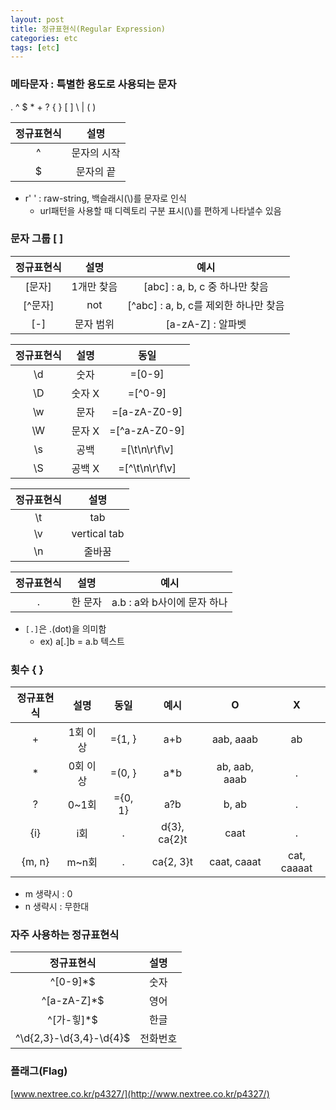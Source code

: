 ```yaml
---
layout: post
title: 정규표현식(Regular Expression)
categories: etc
tags: [etc]
---
```


### 메타문자 : 특별한 용도로 사용되는 문자
. ^ $ * + ? { } [ ] \ | ( )

|정규표현식|설명|
|:--:|:--:|
|^|문자의 시작|
|$|문자의 끝|

- r' ' : raw-string, 백슬래시(\\)를 문자로 인식
  - url패턴을 사용할 때 디렉토리 구분 표시(\\)를 편하게 나타낼수 있음

### 문자 그룹 [ ]

|정규표현식|설명|예시|
|:--:|:--:|:--:|
|[문자]|1개만 찾음|[abc] : a, b, c 중 하나만 찾음|
|[^문자]|not|[^abc] : a, b, c를 제외한 하나만 찾음|
|[-]|문자 범위|[a-zA-Z] : 알파벳|

|정규표현식|설명|동일|
|:--:|:--:|:--:|
|\d|숫자|=[0-9]|
|\D|숫자 X|=[^0-9]|
|\w|문자|=[a-zA-Z0-9]|
|\W|문자 X|=[^a-zA-Z0-9]|
|\s|공백|=[\t\n\r\f\v]|
|\S|공백 X|=[^\t\n\r\f\v]|

|정규표현식|설명|
|:--:|:--:|
|\t|tab|
|\v|vertical tab|
|\n|줄바꿈|

|정규표현식|설명|예시|
|:--:|:--:|:--:|
|.|한 문자|a.b : a와 b사이에 문자 하나|

- `[.]`은 .(dot)을 의미함
  - ex) a[.]b = a.b 텍스트

### 횟수 { }

|정규표현식|설명|동일|예시|O|X|
|:--:|:--:|:--:|:--:|:--:|:--:|
|+|1회 이상|={1, }|a+b|aab, aaab|ab|
|*|0회 이상|=(0, }|a*b|ab, aab, aaab|.|
|?|0~1회|={0, 1}|a?b|b, ab|.|
|{i}|i회|.|d{3}, ca{2}t|caat|.|
|{m, n}|m~n회|.|ca{2, 3}t|caat, caaat|cat, caaaat|

- m 생략시 : 0
- n 생략시 : 무한대

### 자주 사용하는 정규표현식

|정규표현식|설명|
|:--:|:--:|
|^[0-9]*$|숫자|
|^[a-zA-Z]*$|영어|
|^[가-힣]*$|한글|
|^\d{2,3}-\d{3,4}-\d{4}$|전화번호|

### 플래그(Flag)


[www.nextree.co.kr/p4327/](http://www.nextree.co.kr/p4327/)